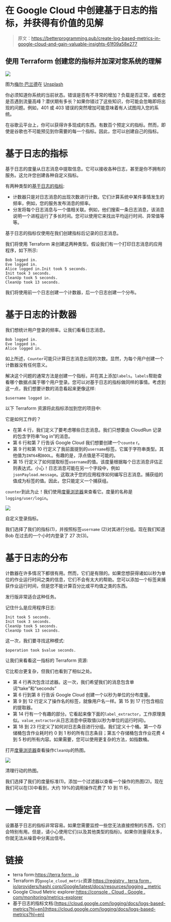 # 在 Google Cloud 中创建基于日志的指标，并获得有价值的见解

> 原文：<https://betterprogramming.pub/create-log-based-metrics-in-google-cloud-and-gain-valuable-insights-61f09a58e277>

## 使用 Terraform 创建您的指标并加深对您系统的理解

![](img/01b5fd78a77bbfd3aeea8bfc75931aca.png)

图为[梅尔·巴兰德](https://unsplash.com/@mael_balland?utm_source=unsplash&utm_medium=referral&utm_content=creditCopyText)在 [Unsplash](https://unsplash.com/s/photos/control-center?utm_source=unsplash&utm_medium=referral&utm_content=creditCopyText)

你必须知道你系统的当前状态。错误是否有不寻常的增加？负载是否正常，或者您是否遇到流量高峰？潜伏期有多长？如果你错过了这些知识，你可能会忽略即将出现的问题。例如，401 或 403 错误的突然增加可能意味着有人试图闯入您的系统。

在谷歌云平台上，你可以获得许多现成的东西。有数百个预定义的指标。然而，即使是谷歌也不可能预见到你需要的每一个指标。因此，您可以创建自己的指标。

# 基于日志的指标

基于日志的度量从日志消息中提取信息。它可以接收各种日志，甚至是你不拥有的服务。这允许您创建各种自定义指标。

有两种类型的[基于日志的指标](https://cloud.google.com/logging/docs/logs-based-metrics?hl=en):

*   计数器只是对日志消息的出现次数进行计数。它们计算系统中某件事情发生的频率，例如，您的服务发布消息的频率。
*   分发将每个日志消息与一个值相关联。例如，他们搜索一条日志消息，该消息说明一个进程运行了多长时间。您可以使用它来找出平均运行时间、异常值等等。

基于日志的指标仅使用在我们创建指标后记录的日志消息。

我们将使用 Terraform 来创建这两种类型。假设我们有一个打印日志消息的应用程序，如下所示:

```
Bob logged in.
Eve logged in.
Alice logged in.Init took 5 seconds.
Init took 3 seconds.
CleanUp took 5 seconds.
CleanUp took 13 seconds.
```

我们将使用前一个日志创建一个计数器，后一个日志创建一个分布。

# 基于日志的计数器

我们想统计用户登录的频率。让我们看看日志消息。

```
Bob logged in.
Eve logged in.
Alice logged in.
```

如上所述，`Counter`可能只计算日志消息出现的次数。显然，为每个用户创建一个计数器没有任何意义。

解决这个问题的通常方法是创建一个指标，并在其上添加`labels`。`labels`帮助查看哪个数据点属于哪个用户登录。您可以对基于日志的指标做同样的事情。考虑到这一点，我们想要计数的消息看起来更像这样:

```
$username logged in.
```

以下 Terraform 资源将此指标添加到您的项目中:

它是如何工作的？

*   在第 4 行，我们定义了要考虑哪些日志消息。我们只想要由 CloudRun 记录的包含字符串“log in”的消息。
*   第 6 行和第 7 行告诉 Google Cloud 我们想要创建一个`counte` r。
*   第 9 行和第 10 行定义了我前面提到的`username`标签。它属于字符串类型。其他值为`INT64`和`BOOL`。有趣的是，浮点值是不可能的。
*   第 15 行定义了如何提取标签`username`的值。该度量根据每个日志消息评估正则表达式。小心！日志消息可能在另一个字段中，例如`jsonPayload.message`。这取决于您的应用程序如何编写日志消息。捕获组的值成为标签的值。因此，您只能定义一个捕获组。

`counter`到此为止！我们使用[度量浏览器](https://console.cloud.google.com/monitoring/metrics-explorer)来查看它。度量的名称是`logging/user/login`。

![](img/5cb1747d3cb175d0a8942e03411f70f5.png)

自定义登录指标。

我们选择了我们的指标(1)，并按照标签`username` (2)对其进行分组。现在我们知道 Bob 在过去的一个小时内登录了 27 次(3)。

# 基于日志的分布

计数器在许多情况下都很有用。然而，它们是有限的。如果您想获得诸如以秒为单位的作业运行时间之类的信息，它们不会有太大的帮助。您可以添加一个标签来捕获作业运行时间，但是您不能计算百分比或平均值之类的东西。

发行版非常适合这种任务。

记住什么是应用程序日志:

```
Init took 5 seconds.
Init took 3 seconds.
CleanUp took 5 seconds.
CleanUp took 13 seconds.
```

这一次，我们要寻找这种模式:

```
$operation took $value seconds.
```

让我们来看看这一指标的 Terraform 资源:

它比柜台更复杂，但我们也看到了相似之处。

*   第 4 行再次包含过滤器。这一次，我们希望我们的消息包含单词“take”和“seconds”
*   第 6 行到第 8 行告诉 Google Cloud 创建一个以秒为单位的分布度量。
*   第 9 到 12 行定义了操作名的标签，就像用户名一样。第 15 到 17 行包含相应的提取器。
*   第 14 行有一个有趣的部分。它看起来像下面的`label_extractor`，工作原理类似。`value_extractor`从日志消息中获取值(以秒为单位的运行时间)。
*   第 18 到 23 行定义了如何对日志条目进行分组。我们定义十个桶。第一个存储桶包含作业耗时约 0 到 1 秒的所有日志条目；第五个存储桶包含作业花费 4 到 5 秒的所有内容。如果需要，您可以使用更复杂的方法，如指数桶。

打开[度量浏览器](https://console.cloud.google.com/monitoring/metrics-explorer)查看操作`CleanUp`的热图。

![](img/0ef9beadac67d1c4bca855e26d3dc668.png)

清理行动的热图。

我们选择了我们的度量标准(1)。添加一个过滤器以查看一个操作的热图(2)。现在我们可以在(3)中看到，大约 19%的调用操作花费了 10 到 11 秒。

# 一锤定音

设置基于日志的指标非常容易。如果您需要监控一些您无法直接控制的东西，它们会特别有用。但是，请小心使用它们(以及其他类型的指标)。如果你测量得太多，你就无法从噪音中分离出信号。

# 链接

*   terra form:[https://terra form . io](https://terraform.io)
*   Terraform 的`google_cloud_metric`资源:[https://registry . terra form . io/providers/hashi corp/Google/latest/docs/resources/logging _ metric](https://registry.terraform.io/providers/hashicorp/google/latest/docs/resources/logging_metric)
*   Google Cloud Metric explorer:[https://console . Cloud . Google . com/monitoring/metrics-explorer](https://console.cloud.google.com/monitoring/metrics-explorer)
*   基于日志的指标文档:[https://cloud.google.com/logging/docs/logs-based-metrics?hl=en](https://cloud.google.com/logging/docs/logs-based-metrics?hl=en)
